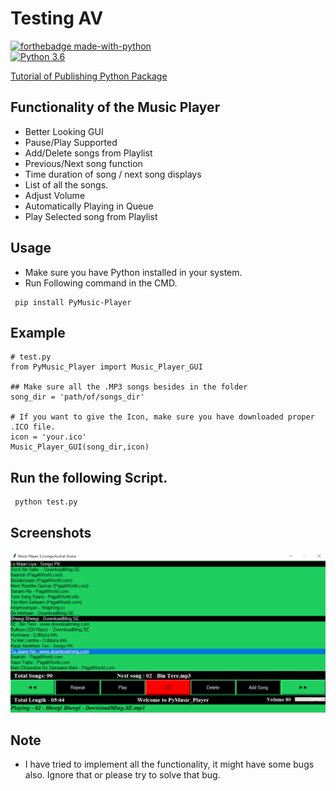 # Testing AV

[![forthebadge made-with-python](http://ForTheBadge.com/images/badges/made-with-python.svg)](https://www.python.org/)                 
[![Python 3.6](https://img.shields.io/badge/python-3.6-blue.svg)](https://www.python.org/downloads/release/python-360/)   

[Tutorial of Publishing Python Package](https://youtu.be/7AF3HvKz070)
## Functionality of the Music Player

- Better Looking GUI
- Pause/Play Supported
- Add/Delete songs from Playlist
- Previous/Next song function
- Time duration of song / next song displays
- List of all the songs.
- Adjust Volume
- Automatically Playing in Queue
- Play Selected song from Playlist

## Usage

- Make sure you have Python installed in your system.
- Run Following command in the CMD.
 ```
  pip install PyMusic-Player
  ```
## Example

 ```
# test.py
from PyMusic_Player import Music_Player_GUI

## Make sure all the .MP3 songs besides in the folder
song_dir = 'path/of/songs_dir'

# If you want to give the Icon, make sure you have downloaded proper .ICO file.
icon = 'your.ico'
Music_Player_GUI(song_dir,icon)
  ```

## Run the following Script.
 ```
  python test.py
 ```

## Screenshots
<img src="https://github.com/Spidy20/PyMusic_Player/blob/master/s1.PNG">

## Note 
- I have tried to implement all the functionality, it might have some bugs also. Ignore that or please try to solve that bug.
